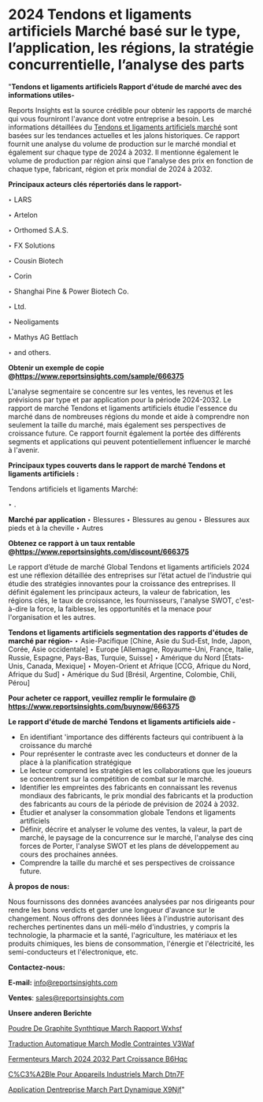 # 2024 Tendons et ligaments artificiels Marché basé sur le type, l’application, les régions, la stratégie concurrentielle, l’analyse des parts

"<strong>Tendons et ligaments artificiels Rapport d'étude de marché avec des informations utiles-</strong>

Reports Insights est la source crédible pour obtenir les rapports de marché qui vous fourniront l'avance dont votre entreprise a besoin. Les informations détaillées du <a href=https://www.reportsinsights.com/sample/666375>Tendons et ligaments artificiels marché</a> sont basées sur les tendances actuelles et les jalons historiques. Ce rapport fournit une analyse du volume de production sur le marché mondial et également sur chaque type de 2024 à 2032. Il mentionne également le volume de production par région ainsi que l'analyse des prix en fonction de chaque type, fabricant, région et prix mondial de 2024 à 2032.

<b>Principaux acteurs clés répertoriés dans le rapport-</b>

‣ LARS

‣ Artelon

‣ Orthomed S.A.S.

‣ FX Solutions

‣ Cousin Biotech

‣ Corin

‣ Shanghai Pine & Power Biotech Co.

‣ Ltd.

‣ Neoligaments

‣ Mathys AG Bettlach

‣ and others.

<strong><b>Obtenir un exemple de copie @</b></strong><a href=https://www.reportsinsights.com/sample/666375><strong><b>https://www.reportsinsights.com/sample/666375</b></strong></a>

L'analyse segmentaire se concentre sur les ventes, les revenus et les prévisions par type et par application pour la période 2024-2032. Le rapport de marché Tendons et ligaments artificiels étudie l'essence du marché dans de nombreuses régions du monde et aide à comprendre non seulement la taille du marché, mais également ses perspectives de croissance future. Ce rapport fournit également la portée des différents segments et applications qui peuvent potentiellement influencer le marché à l'avenir.

<strong>Principaux types couverts dans le rapport de marché Tendons et ligaments artificiels :</strong>

Tendons artificiels et ligaments Marché:

‣  .

<strong>Marché par application </strong>
‣ Blessures
‣ Blessures au genou
‣ Blessures aux pieds et à la cheville
‣ Autres

<strong><b>Obtenez ce rapport à un taux rentable @</b></strong><a href=https://www.reportsinsights.com/discount/666375><strong><b>https://www.reportsinsights.com/discount/666375</b></strong></a>

Le rapport d’étude de marché Global Tendons et ligaments artificiels 2024 est une réflexion détaillée des entreprises sur l’état actuel de l’industrie qui étudie des stratégies innovantes pour la croissance des entreprises. Il définit également les principaux acteurs, la valeur de fabrication, les régions clés, le taux de croissance, les fournisseurs, l'analyse SWOT, c'est-à-dire la force, la faiblesse, les opportunités et la menace pour l'organisation et les autres.

<strong>Tendons et ligaments artificiels segmentation des rapports d'études de marché par région-</strong>
‣ Asie-Pacifique [Chine, Asie du Sud-Est, Inde, Japon, Corée, Asie occidentale]
‣ Europe [Allemagne, Royaume-Uni, France, Italie, Russie, Espagne, Pays-Bas, Turquie, Suisse]
‣ Amérique du Nord [États-Unis, Canada, Mexique]
‣ Moyen-Orient et Afrique [CCG, Afrique du Nord, Afrique du Sud]
‣ Amérique du Sud [Brésil, Argentine, Colombie, Chili, Pérou]

<strong>Pour acheter ce rapport, veuillez remplir le formulaire @   <a href=https://www.reportsinsights.com/buynow/666375>https://www.reportsinsights.com/buynow/666375</a></strong>

<strong>Le rapport d'étude de marché Tendons et ligaments artificiels aide -</strong>
<ul>
  <li>En identifiant 'importance des différents facteurs qui contribuent à la croissance du marché</li>
  <li>Pour représenter le contraste avec les conducteurs et donner de la place à la planification stratégique</li>
  <li>Le lecteur comprend les stratégies et les collaborations que les joueurs se concentrent sur la compétition de combat sur le marché.</li>
  <li>Identifier les empreintes des fabricants en connaissant les revenus mondiaux des fabricants, le prix mondial des fabricants et la production des fabricants au cours de la période de prévision de 2024 à 2032.</li>
  <li>Étudier et analyser la consommation globale Tendons et ligaments artificiels</li>
  <li>Définir, décrire et analyser le volume des ventes, la valeur, la part de marché, le paysage de la concurrence sur le marché, l'analyse des cinq forces de Porter, l'analyse SWOT et les plans de développement au cours des prochaines années.</li>
  <li>Comprendre la taille du marché et ses perspectives de croissance future.</li>
</ul>
<strong>À propos de nous:</strong>

Nous fournissons des données avancées analysées par nos dirigeants pour rendre les bons verdicts et garder une longueur d'avance sur le changement. Nous offrons des données liées à l'industrie autorisant des recherches pertinentes dans un méli-mélo d'industries, y compris la technologie, la pharmacie et la santé, l'agriculture, les matériaux et les produits chimiques, les biens de consommation, l'énergie et l'électricité, les semi-conducteurs et l'électronique, etc.

<strong>Contactez-nous:</strong>

<strong>E-mail:</strong> <a href=mailto:info@reportsinsights.com>info@reportsinsights.com</a>

<strong>Ventes</strong>: <a href=mailto:sales@reportsinsights.com>sales@reportsinsights.com</a>

<strong>Unsere anderen Berichte</strong>

<a href=https://www.linkedin.com/pulse/poudre-de-graphite-synth%C3%A9tique-march%C3%A9-rapport-wxhsf/>Poudre De Graphite Synthtique March Rapport Wxhsf</a>

<a href=https://www.linkedin.com/pulse/traduction-automatique-march%C3%A9-mod%C3%A8le-contraintes-v3waf/>Traduction Automatique March Modle Contraintes V3Waf</a>

<a href=https://www.linkedin.com/pulse/fermenteurs-march%C3%A9-2024-2032-part-croissance-b6hqc/>Fermenteurs March 2024 2032 Part Croissance B6Hqc</a>

<a href=https://www.linkedin.com/pulse/c%C3%A2ble-pour-appareils-industriels-march%C3%A9-dtn7f/>C%C3%A2Ble Pour Appareils Industriels March Dtn7F</a>

<a href=https://www.linkedin.com/pulse/application-dentreprise-march%C3%A9-part-dynamique-x9njf/>Application Dentreprise March Part Dynamique X9Njf</a>"
